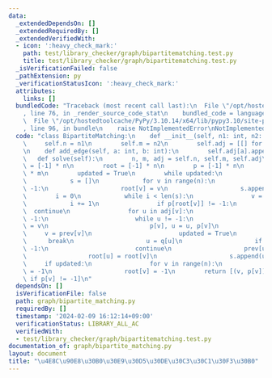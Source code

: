 ```yaml
---
data:
  _extendedDependsOn: []
  _extendedRequiredBy: []
  _extendedVerifiedWith:
  - icon: ':heavy_check_mark:'
    path: test/library_checker/graph/bipartitematching.test.py
    title: test/library_checker/graph/bipartitematching.test.py
  _isVerificationFailed: false
  _pathExtension: py
  _verificationStatusIcon: ':heavy_check_mark:'
  attributes:
    links: []
  bundledCode: "Traceback (most recent call last):\n  File \"/opt/hostedtoolcache/PyPy/3.10.14/x64/lib/pypy3.10/site-packages/onlinejudge_verify/documentation/build.py\"\
    , line 76, in _render_source_code_stat\n    bundled_code = language.bundle(\n\
    \  File \"/opt/hostedtoolcache/PyPy/3.10.14/x64/lib/pypy3.10/site-packages/onlinejudge_verify/languages/python.py\"\
    , line 96, in bundle\n    raise NotImplementedError\nNotImplementedError\n"
  code: "class BipartiteMatching:\n    def __init__(self, n1: int, n2: int):\n   \
    \     self.n = n1\n        self.m = n2\n        self.adj = [[] for _ in range(n1)]\n\
    \n    def add_edge(self, a: int, b: int):\n        self.adj[a].append(b)\n\n \
    \   def solve(self):\n        n, m, adj = self.n, self.m, self.adj\n        prev\
    \ = [-1] * n\n        root = [-1] * n\n        p = [-1] * n\n        q = [-1]\
    \ * m\n        updated = True\n        while updated:\n            updated = False\n\
    \            s = []\n            for v in range(n):\n                if p[v] ==\
    \ -1:\n                    root[v] = v\n                    s.append(v)\n    \
    \        i = 0\n            while i < len(s):\n                v = s[i]\n    \
    \            i += 1\n                if p[root[v]] != -1:\n                  \
    \  continue\n                for u in adj[v]:\n                    if q[u] ==\
    \ -1:\n                        while u != -1:\n                            q[u]\
    \ = v\n                            p[v], u = u, p[v]\n                       \
    \     v = prev[v]\n                        updated = True\n                  \
    \      break\n                    u = q[u]\n                    if prev[u] !=\
    \ -1:\n                        continue\n                    prev[u] = v\n   \
    \                 root[u] = root[v]\n                    s.append(u)\n       \
    \     if updated:\n                for v in range(n):\n                    prev[v]\
    \ = -1\n                    root[v] = -1\n        return [(v, p[v]) for v in range(n)\
    \ if p[v] != -1]\n"
  dependsOn: []
  isVerificationFile: false
  path: graph/bipartite_matching.py
  requiredBy: []
  timestamp: '2024-02-09 16:12:14+09:00'
  verificationStatus: LIBRARY_ALL_AC
  verifiedWith:
  - test/library_checker/graph/bipartitematching.test.py
documentation_of: graph/bipartite_matching.py
layout: document
title: "\u4E8C\u90E8\u30B0\u30E9\u30D5\u30DE\u30C3\u30C1\u30F3\u30B0"
---
```

